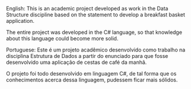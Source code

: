 English:
This is an academic project developed as work in the Data Structure discipline based on the statement to develop a breakfast basket application.

The entire project was developed in the C# language, so that knowledge about this language could become more solid.


Portuguese:
Este é um projeto acadêmico desenvolvido como trabalho na disciplina Estrutura de Dados a partir do enunciado para que fosse desenvolvido uma aplicação de cestas de café da manhã.

O projeto foi todo desenvolvido em linguagem C#, de tal forma que os conhecimentos acerca dessa linguagem, pudessem ficar mais sólidos.
